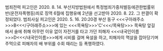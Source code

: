 범죄전력
피고인은 2020. 8. 14. 부산지방법원에서 특정범죄가중처벌등에관한법률위반(운전자폭행등)죄로 징역 6월에 집행유예 2년을 선고받아 2020. 8. 22. 그 판결이 확정되었다. 범죄사실
피고인은 2020. 5. 16. 20:20경 부산 동구 <<<구아래주소>>>B<<</구아래주소>>>에 있는 <<<목욕탕>>>'C'<<</목욕탕>>> 목욕탕 앞길에서 술에 취해 아무런 이유 없이 자전거를 타고 가던 피해자 <<<내국인이름>>>D<<</내국인이름>>>에게 시비를 걸며 욕설을 하고, 피해자의 멱살을 잡아당기며 주먹으로 피해자의 배 부위를 수회 때리는 등 폭행하였다.
